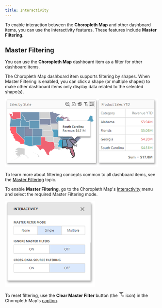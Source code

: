 ```yaml
---
title: Interactivity
---
```

To enable interaction between the **Choropleth Map** and other dashboard items, you can use the interactivity features. These features include **Master Filtering**.

## Master Filtering
You can use the **Choropleth Map** dashboard item as a filter for other dashboard items.

The Choropleth Map dashboard item supports filtering by shapes. When Master Filtering is enabled, you can click a shape (or multiple shapes) to make other dashboard items only display data related to the selected shape(s).

![wdd-choropleth-map-master-filter-interativity](../../../../images/Img125414.png)

To learn more about filtering concepts common to all dashboard items, see the [Master Filtering](../../../../../dashboard-for-web/articles/web-dashboard-designer-mode/interactivity/master-filtering.md) topic.

To enable **Master Filtering**, go to the Choropleth Map's [Interactivity](../../../../../dashboard-for-web/articles/web-dashboard-designer-mode/ui-elements/dashboard-item-menu.md) menu and select the required Master Filtering mode.

![wdd-interactivity-section-without-drill-down](../../../../images/Img125455.png)

To reset filtering, use the **Clear Master Filter** button (the ![wdd-master-filtering-icon](../../../../images/Img125072.png) icon) in the Choropleth Map's [caption](../../../../../dashboard-for-web/articles/web-dashboard-designer-mode/dashboard-layout/dashboard-item-caption.md).